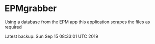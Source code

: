 # EPMgrabber
Using a database from the EPM app this application scrapes the files as required


Latest backup: Sun Sep 15 08:33:01 UTC 2019
